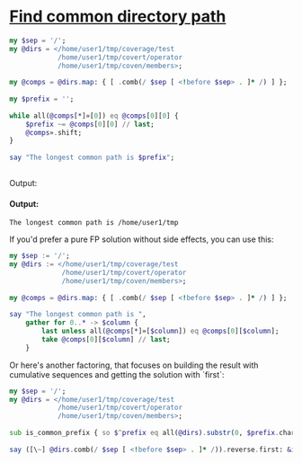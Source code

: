 [1]: https://rosettacode.org/wiki/Find_common_directory_path

# [Find common directory path][1]

```raku
my $sep = '/';
my @dirs = </home/user1/tmp/coverage/test
            /home/user1/tmp/covert/operator
            /home/user1/tmp/coven/members>;
 
my @comps = @dirs.map: { [ .comb(/ $sep [ <!before $sep> . ]* /) ] }; 
 
my $prefix = '';
 
while all(@comps[*]»[0]) eq @comps[0][0] {
    $prefix ~= @comps[0][0] // last;
    @comps».shift;
}
 
say "The longest common path is $prefix";
 
```


Output:


#### Output:
```
The longest common path is /home/user1/tmp
```


If you'd prefer a pure FP solution without side effects, you can use this:

```raku
my $sep := '/';
my @dirs := </home/user1/tmp/coverage/test
             /home/user1/tmp/covert/operator
             /home/user1/tmp/coven/members>;
 
my @comps = @dirs.map: { [ .comb(/ $sep [ <!before $sep> . ]* /) ] };
 
say "The longest common path is ",
    gather for 0..* -> $column {
        last unless all(@comps[*]»[$column]) eq @comps[0][$column];
        take @comps[0][$column] // last;
    }
```


Or here's another factoring, that focuses on building the result with cumulative sequences and getting the solution with \`first\`:

```raku
my $sep = '/';
my @dirs = </home/user1/tmp/coverage/test
            /home/user1/tmp/covert/operator
            /home/user1/tmp/coven/members>;
 
sub is_common_prefix { so $^prefix eq all(@dirs).substr(0, $prefix.chars) }
 
say ([\~] @dirs.comb(/ $sep [ <!before $sep> . ]* /)).reverse.first: &is_common_prefix
```